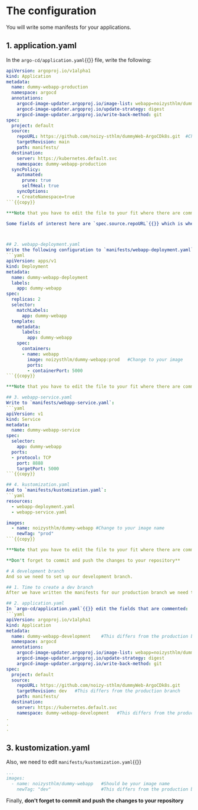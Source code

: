 # The configuration
You will write some manifests for your applications.

## 1. application.yaml
In the `argo-cd/application.yaml`{{}} file, write the following:

```yaml
apiVersion: argoproj.io/v1alpha1
kind: Application
metadata:
  name: dummy-webapp-production
  namespace: argocd
  annotations:
    argocd-image-updater.argoproj.io/image-list: webapp=noizysthlm/dummy-webapp:prod  #Change to the production image that you pushed before
    argocd-image-updater.argoproj.io/update-strategy: digest
    argocd-image-updater.argoproj.io/write-back-method: git
spec:
  project: default
  source:
    repoURL: https://github.com/noizy-sthlm/dummyWeb-ArgoCDk8s.git  #Change to your repository
    targetRevision: main
    path: manifests/
  destination:
    server: https://kubernetes.default.svc
    namespace: dummy-webapp-production
  syncPolicy:
    automated:
      prune: true
      selfHeal: true
    syncOptions:
    - CreateNamespace=true
```{{copy}}

***Note that you have to edit the file to your fit where there are comments***

Some fields of interest here are `spec.source.repoURL`{{}} which is where you host this repository. Once set up, Argo CD will watch it for any commits that you push and apply them to your cluster. `spec.syncPolicy.selfHeal: true`{{}} tells argoCD to revert any manual changes made to the cluster (e.g., using `kubectl`{{}}) which do not match the manifest (the desired state) in the repository. Moreover, the fields under `metadata.annotations`{{}} tell argocd-image-updater to watch for the latest build of your image with the `:prod`{{}} tag. If any such are found, it will edit the deployment manifest (using Kustomize) and write back to your origin repository. This will in turn trigger Argo CD to redeploy the application with the latest image.



## 2. webapp-deployment.yaml
Write the following configuration to `manifests/webapp-deployment.yaml`:
```yaml
apiVersion: apps/v1
kind: Deployment
metadata:
  name: dummy-webapp-deployment
  labels:
    app: dummy-webapp
spec:
  replicas: 2
  selector:
    matchLabels:
      app: dummy-webapp
  template:
    metadata:
      labels:
        app: dummy-webapp
    spec:
      containers:
      - name: webapp
        image: noizysthlm/dummy-webapp:prod   #Change to your image
        ports:
        - containerPort: 5000
```{{copy}}

***Note that you have to edit the file to your fit where there are comments***

## 3. webapp-service.yaml
Write to `manifests/webapp-service.yaml`:
```yaml
apiVersion: v1
kind: Service
metadata:
  name: dummy-webapp-service 
spec:
  selector:
    app: dummy-webapp
  ports:
  - protocol: TCP
    port: 8888
    targetPort: 5000
```{{copy}}

## 4. kustomization.yaml
And to `manifests/kustomization.yaml`:
```yaml
resources:
  - webapp-deployment.yaml
  - webapp-service.yaml

images:
  - name: noizysthlm/dummy-webapp #Change to your image name
    newTag: "prod"
```{{copy}}

***Note that you have to edit the file to your fit where there are comments**

**Don't forget to commit and push the changes to your repository**

# A development branch
And so we need to set up our development branch.

## 1. Time to create a dev branch
After we have written the manifests for our production branch we need to set up our development branch. This is where the developers will push new iterations of their application, to test in an isolated environment befor merging any changes with the main branch. It's not more complex than a `git checkout -b dev`{{}} and a few tweaks of our the manifests.

## 2. application.yaml
In `argo-cd/application.yaml`{{}} edit the fields that are commented:
```yaml
apiVersion: argoproj.io/v1alpha1
kind: Application
metadata:
  name: dummy-webapp-development    #This differs from the production branch
  namespace: argocd
  annotations:
    argocd-image-updater.argoproj.io/image-list: webapp=noizysthlm/dummy-webapp:dev  #Differs for each user and branch
    argocd-image-updater.argoproj.io/update-strategy: digest
    argocd-image-updater.argoproj.io/write-back-method: git
spec:
  project: default
  source:
    repoURL: https://github.com/noizy-sthlm/dummyWeb-ArgoCDk8s.git
    targetRevision: dev   #This differs from the production branch
    path: manifests/
  destination:
    server: https://kubernetes.default.svc
    namespace: dummy-webapp-development   #This differs from the production branch
.
.
.
```

## 3. kustomization.yaml
Also, we need to edit `manifests/kustomization.yaml`{{}}

```yaml
...
images:
  - name: noizysthlm/dummy-webapp   #Should be your image name
    newTag: "dev"                   #This differs from the production branch
```

Finally, **don't forget to commit and push the changes to your repository**
